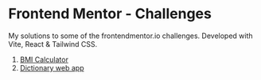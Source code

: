 # Frontend Mentor -  Challenges
My solutions to some of the frontendmentor.io challenges.
Developed with Vite, React & Tailwind CSS.

1. [BMI Calculator](https://github.com/navix14/frontendmentor-challenges/tree/main/bmi-calculator)
2. [Dictionary web app](https://github.com/navix14/frontendmentor-challenges/tree/main/dictionary-web-app)